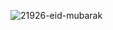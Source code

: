 ![21926-eid-mubarak](https://user-images.githubusercontent.com/87106526/178101759-35afde15-b948-4b29-ad0a-354e36a97496.gif)



